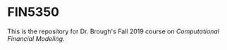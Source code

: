 # FIN5350

This is the repository for Dr. Brough's Fall 2019 course on *Computational Financial Modeling*. 
